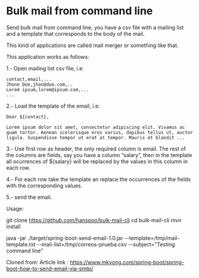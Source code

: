 # Bulk mail from command line

Send bulk mail from command line, you have a csv file with a mailing list and a template that corresponds to the body of the mail.

This kind of applications are called mail merger or something like that.

This application works as follows:

1.- Open mailing list csv file, i.e.
```
contact,email,...
Jhone Doe,jhon@doe.com,..
Lorem ipsum,lorem@ipsum.com,...
...
```

2.- Load the template of the email, i.e:

```
Dear ${contact},

Lorem ipsum dolor sit amet, consectetur adipiscing elit. Vivamus ac quam tortor. Aenean scelerisque eros varius, dapibus tellus ut, auctor ligula. Suspendisse tempor ut erat at tempor. Mauris et blandit ...

```

3.- Use first row as header, the only required column is email. The rest of the columns are fields, say you have a column “salary”, then in the template all ocurrences of ${salary} will be replaced by the values in this column in each row.

4.- For each row take the template an replace the occurrences of the fields with the corresponding values.

5.- send the email.


Usage:

git clone https://github.com/hanspoo/bulk-mail-cli
cd bulk-mail-cli
mvn install

java -jar ./target/spring-boot-send-email-1.0.jar --template=/tmp/mail-template.txt --mail-list=/tmp/correos-prueba.csv --subject="Testing command line"

Cloned from:
Article link : https://www.mkyong.com/spring-boot/spring-boot-how-to-send-email-via-smtp/
